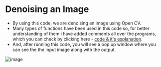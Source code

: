 # Denoising an Image

* By using this code, we are denoising an image using Open CV.
* Many types of functions have been used in this code so, for better understanding of them i have added comments all over the programs, which you can check by clicking here - [code & it's explanation](https://github.com/tb-rules10/CV-Zone/blob/branch-2/Image_Manipulations/Denoising%20an%20Image/Code.py).
* And, after running this code, you will see a pop up window where you can see the the input image along with the output.



![image](https://user-images.githubusercontent.com/58645688/138236041-9ead4464-8457-4fe3-8dc3-319fa8f9679f.png)

